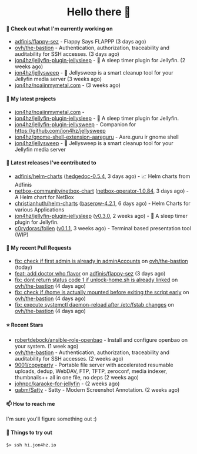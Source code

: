 <h1 align=center>Hello there 👋</h1>

#### 👷 Check out what I'm currently working on

- [adfinis/flappy-sez](https://github.com/adfinis/flappy-sez) - Flappy Says FLAPPP (3 days ago)
- [ovh/the-bastion](https://github.com/ovh/the-bastion) - Authentication, authorization, traceability and auditability for SSH accesses. (3 days ago)
- [jon4hz/jellyfin-plugin-jellysleep](https://github.com/jon4hz/jellyfin-plugin-jellysleep) - 🌙 A sleep timer plugin for Jellyfin. (2 weeks ago)
- [jon4hz/jellysweep](https://github.com/jon4hz/jellysweep) - 🧹 Jellysweep is a smart cleanup tool for your Jellyfin media server (3 weeks ago)
- [jon4hz/noaiinmymetal.com](https://github.com/jon4hz/noaiinmymetal.com) -  (3 weeks ago)

#### 🌱 My latest projects

- [jon4hz/noaiinmymetal.com](https://github.com/jon4hz/noaiinmymetal.com) - 
- [jon4hz/jellyfin-plugin-jellysleep](https://github.com/jon4hz/jellyfin-plugin-jellysleep) - 🌙 A sleep timer plugin for Jellyfin.
- [jon4hz/jellyfin-plugin-jellysweep](https://github.com/jon4hz/jellyfin-plugin-jellysweep) - Companion for https://github.com/jon4hz/jellysweep
- [jon4hz/gnome-shell-extension-aareguru](https://github.com/jon4hz/gnome-shell-extension-aareguru) - Aare.guru ir gnome shell
- [jon4hz/jellysweep](https://github.com/jon4hz/jellysweep) - 🧹 Jellysweep is a smart cleanup tool for your Jellyfin media server

#### 🔭 Latest releases I've contributed to

- [adfinis/helm-charts](https://github.com/adfinis/helm-charts) ([hedgedoc-0.5.4](https://github.com/adfinis/helm-charts/releases/tag/hedgedoc-0.5.4), 3 days ago) - 📈 Helm charts from Adfinis
- [netbox-community/netbox-chart](https://github.com/netbox-community/netbox-chart) ([netbox-operator-1.0.84](https://github.com/netbox-community/netbox-chart/releases/tag/netbox-operator-1.0.84), 3 days ago) - A Helm chart for NetBox
- [christianhuth/helm-charts](https://github.com/christianhuth/helm-charts) ([baserow-4.2.1](https://github.com/christianhuth/helm-charts/releases/tag/baserow-4.2.1), 6 days ago) - Helm Charts for various Applications
- [jon4hz/jellyfin-plugin-jellysleep](https://github.com/jon4hz/jellyfin-plugin-jellysleep) ([v0.3.0](https://github.com/jon4hz/jellyfin-plugin-jellysleep/releases/tag/v0.3.0), 2 weeks ago) - 🌙 A sleep timer plugin for Jellyfin.
- [c0rydoras/folien](https://github.com/c0rydoras/folien) ([v0.1.1](https://github.com/c0rydoras/folien/releases/tag/v0.1.1), 3 weeks ago) - Terminal based presentation tool (WIP)

#### 🔨 My recent Pull Requests

- [fix: check if first admin is already in adminAccounts](https://github.com/ovh/the-bastion/pull/579) on [ovh/the-bastion](https://github.com/ovh/the-bastion) (today)
- [feat: add doctor who flavor](https://github.com/adfinis/flappy-sez/pull/38) on [adfinis/flappy-sez](https://github.com/adfinis/flappy-sez) (3 days ago)
- [fix: dont return status code 1 if unlock-home.sh is already linked](https://github.com/ovh/the-bastion/pull/578) on [ovh/the-bastion](https://github.com/ovh/the-bastion) (4 days ago)
- [fix: check if /home is actually mounted before exiting the script early](https://github.com/ovh/the-bastion/pull/577) on [ovh/the-bastion](https://github.com/ovh/the-bastion) (4 days ago)
- [fix: execute systemctl daemon-reload after /etc/fstab changes](https://github.com/ovh/the-bastion/pull/576) on [ovh/the-bastion](https://github.com/ovh/the-bastion) (4 days ago)

#### ⭐ Recent Stars

- [robertdebock/ansible-role-openbao](https://github.com/robertdebock/ansible-role-openbao) - Install and configure openbao on your system. (1 week ago)
- [ovh/the-bastion](https://github.com/ovh/the-bastion) - Authentication, authorization, traceability and auditability for SSH accesses. (2 weeks ago)
- [9001/copyparty](https://github.com/9001/copyparty) - Portable file server with accelerated resumable uploads, dedup, WebDAV, FTP, TFTP, zeroconf, media indexer, thumbnails&#43;&#43; all in one file, no deps (2 weeks ago)
- [johnpc/karaoke-for-jellyfin](https://github.com/johnpc/karaoke-for-jellyfin) -  (2 weeks ago)
- [gabm/Satty](https://github.com/gabm/Satty) - Satty - Modern Screenshot Annotation. (2 weeks ago)

#### 📫 How to reach me
I'm sure you'll figure something out :)

#### 👀 Things to try out
```
$> ssh hi.jon4hz.io
```